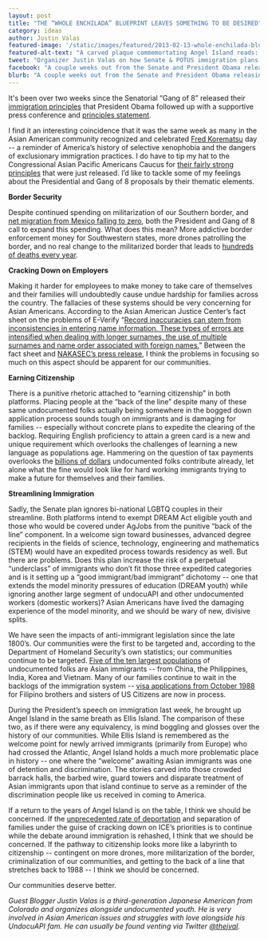 ```yaml
---
layout: post
title: "THE “WHOLE ENCHILADA” BLUEPRINT LEAVES SOMETHING TO BE DESIRED"
category: ideas
author: Justin Valas
featured-image: '/static/images/featured/2013-02-13-whole-enchilada-blueprint-leaves-something-be-desi.jpg'
featured-alt-text: "A carved plaque commemortating Angel Island reads: In 1910, the Immigration Station was moved from the San Francisco waterfront to Angel Island. Like Ellis Island in New York, Angel Island offered an isolated location that could be tightly controlled. Unlike Ellis Island, Angel Island came to symbolize discrimination and exclusion instead of welcome. As the primary point of entry on the west coast, this facility enforced the Chinese Exclusion Act and subsequent federal laws that restricted the immigration of 'undesirable' groups."
tweet: "Organizer Justin Valas on how Senate & POTUS immigration plans fall short #18MR"
facebook: "A couple weeks out from the Senate and President Obama releasing their immigrations plans, Japanese American organizer Justin Valas weights in on the two proposals, and where they could fall short on their principles for humane reform."
blurb: "A couple weeks out from the Senate and President Obama releasing their immigrations plans, Japanese American organizer Justin Valas weights in on the two proposals, and where they could fall short on their principles for humane reform."
---
```


It's been over two weeks since the Senatorial “Gang of 8” released their [immigration principles](http://www.docstoc.com/docs/142894316/Bipartisan-immigration-plan) that President Obama followed up with a supportive press conference and [principles statement](http://colorlines.com/archives/2013/01/obama_immigration_plan_fact_sheet.html).

I find it an interesting coincidence that it was the same week as many in the Asian American community recognized and celebrated [Fred Korematsu](http://korematsuinstitute.org/institute/aboutfred/) day -- a reminder of America’s history of selective xenophobia and the dangers of exclusionary immigration practices. I do have to tip my hat to the Congressional Asian Pacific Americans Caucus for [their fairly strong principles](http://capac-chu.house.gov/immigration2013) that were just released. I’d like to tackle some of my feelings about the Presidential and Gang of 8 proposals by their thematic elements.

__Border Security__

Despite continued spending on militarization of our Southern border, and [net migration from Mexico falling to zero](http://www.pewhispanic.org/2012/04/23/net-migration-from-mexico-falls-to-zero-and-perhaps-less/), both the President and Gang of 8 call to expand this spending. What does this mean? More addictive border enforcement money for Southwestern states, more drones patrolling the border, and no real change to the militarized border that leads to [hundreds of deaths every year](http://www.huffingtonpost.com/2012/08/17/border-crossing-deaths-illegal-immigration_n_1783912.html).

__Cracking Down on Employers__

Making it harder for employees to make money to take care of themselves and their families will undoubtedly cause undue hardship for families across the country. The fallacies of these systems should be very concerning for Asian Americans. According to the Asian American Justice Center’s fact sheet on the problems of E-Verify “[Record inaccuracies can stem from inconsistencies in entering name information. These types of errors are intensified when dealing with longer surnames, the use of multiple surnames and name order associated with foreign names.](http://www.advancingequality.org/files/AAPI%20E-Verify%20Fact%20Sheet-1.pdf)” Between the fact sheet and [NAKASEC’s press release](http://nakasec.org/blog/2748), I think the problems in focusing so much on this aspect should be apparent for our communities.

__Earning Citizenship__

There is a punitive rhetoric attached to “earning citizenship” in both platforms. Placing people at the “back of the line” despite many of these same undocumented folks actually being somewhere in the bogged down application process sounds tough on immigrants and is damaging for families -- especially without concrete plans to expedite the clearing of the backlog. Requiring English proficiency to attain a green card is a new and unique requirement which overlooks the challenges of learning a new language as populations age. Hammering on the question of tax payments overlooks the [billions of dollars](http://www.nytimes.com/2007/04/16/nyregion/16immig.html?pagewanted=all&_r=0) undocumented folks contribute already, let alone what the fine would look like for hard working immigrants trying to make a future for themselves and their families.

__Streamlining Immigration__

Sadly, the Senate plan ignores bi-national LGBTQ couples in their streamline. Both platforms intend to exempt DREAM Act eligible youth and those who would be covered under AgJobs from the punitive “back of the line” component. In a welcome sign toward businesses, advanced degree recipients in the fields of science, technology, engineering and mathematics (STEM) would have an expedited process towards residency as well. But there are problems. Does this plan increase the risk of a perpetual “underclass” of immigrants who don’t fit those three expedited categories and is it setting up a “good immigrant/bad immigrant” dichotomy -- one that extends the model minority pressures of education (DREAM youth) while ignoring another large segment of undocuAPI and other undocumented workers (domestic workers)? Asian Americans have lived the damaging experience of the model minority, and we should be wary of new, divisive splits.

We have seen the impacts of anti-immigrant legislation since the late 1800’s. Our communities were the first to be targeted and, according to the Department of Homeland Security’s own statistics; our communities continue to be targeted. [Five of the ten largest populations](http://www.dhs.gov/xlibrary/assets/statistics/publications/ois_ill_pe_2011.pdf) of undocumented folks are Asian immigrants -- from China, the Philippines, India, Korea and Vietnam. Many of our families continue to wait in the backlogs of the immigration system -- [visa applications from October 1988](http://www.travel.state.gov/visa/bulletin/bulletin_5630.html) for Filipino brothers and sisters of US Citizens are now in process.

During the President’s speech on immigration last week, he brought up Angel Island in the same breath as Ellis Island. The comparison of these two, as if there were any equivalency, is mind boggling and glosses over the history of our communities. While Ellis Island is remembered as the welcome point for newly arrived immigrants (primarily from Europe) who had crossed the Atlantic, Angel Island holds a much more problematic place in history -- one where the “welcome” awaiting Asian immigrants was one of detention and discrimination. The stories carved into those crowded barrack halls, the barbed wire, guard towers and disparate treatment of Asian immigrants upon that island continue to serve as a reminder of the discrimination people like us received in coming to America.

If a return to the years of Angel Island is on the table, I think we should be concerned. If the [unprecedented rate of deportation](http://www.huffingtonpost.com/2012/12/21/immigration-deportation_n_2348090.html) and separation of families under the guise of cracking down on ICE’s priorities is to continue while the debate around immigration is rehashed, I think that we should be concerned. If the pathway to citizenship looks more like a labyrinth to citizenship -- contingent on more drones, more militarization of the border, criminalization of our communities, and getting to the back of a line that stretches back to 1988 -- I think we should be concerned.

Our communities deserve better.

_Guest Blogger Justin Valas is a third-generation Japanese American from Colorado and organizes alongside undocumented youth. He is very involved in Asian American issues and struggles with love alongside his UndocuAPI fam. He can usually be found venting via Twitter [@thejval](https://www.twitter.com/thejval)._

 